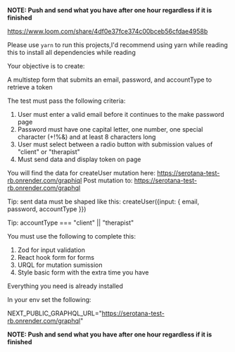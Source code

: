 **NOTE: Push and send what you have after one hour regardless if it is finished**

https://www.loom.com/share/4df0e37fce374c00bceb56cfdae4958b

Please use `yarn` to run this projects,I'd recommend using yarn while reading this to install all dependencies while reading

Your objective is to create:

A multistep form that submits an email, password, and accountType to retrieve a token

The test must pass the following criteria:
1. User must enter a valid email before it continues to the make password page
2. Password must have one capital letter, one number, one special character (+!%&) and at least 8 characters long
3. User must select between a radio button with submission values of "client" or "therapist"
4. Must send data and display token on page

You will find the data for createUser mutation here: https://serotana-test-rb.onrender.com/graphiql
Post mutation to: https://serotana-test-rb.onrender.com/graphql

Tip: sent data must be shaped like this:
createUser({input: { email, password, accountType }})

Tip: accountType === "client" || "therapist"

You must use the following to complete this:

1. Zod for input validation
2. React hook form for forms
3. URQL for mutation sumission
4. Style basic form with the extra time you have

Everything you need is already installed

In your env set the following:

NEXT_PUBLIC_GRAPHQL_URL="https://serotana-test-rb.onrender.com/graphql"

**NOTE: Push and send what you have after one hour regardless if it is finished**
